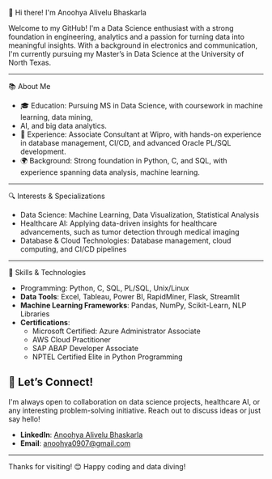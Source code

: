 👋 Hi there! I'm Anoohya Alivelu Bhaskarla

Welcome to my GitHub! I'm a Data Science enthusiast with a strong foundation in engineering, analytics 
and a passion for turning data into meaningful insights. With a background in electronics and communication,
I'm currently pursuing my Master’s in Data Science at the University of North Texas.

---
📚 About Me
- 🎓 Education: Pursuing MS in Data Science, with coursework in machine learning, data mining,
-  AI, and big data analytics.
- 💼 Experience: Associate Consultant at Wipro, with hands-on experience in database management, CI/CD, and advanced Oracle PL/SQL development.
- 🌍 Background: Strong foundation in Python, C, and SQL, with experience spanning data analysis,
 machine learning.

---

🔍 Interests & Specializations
- Data Science: Machine Learning, Data Visualization, Statistical Analysis
- Healthcare AI: Applying data-driven insights for healthcare advancements, such as tumor detection through medical imaging
- Database & Cloud Technologies: Database management, cloud computing, and CI/CD pipelines

---

🚀 Skills & Technologies
- Programming: Python, C, SQL, PL/SQL, Unix/Linux
- **Data Tools**: Excel, Tableau, Power BI, RapidMiner, Flask, Streamlit
- **Machine Learning Frameworks**: Pandas, NumPy, Scikit-Learn, NLP Libraries
- **Certifications**:
  - Microsoft Certified: Azure Administrator Associate
  - AWS Cloud Practitioner
  - SAP ABAP Developer Associate
  - NPTEL Certified Elite in Python Programming
    
 ## 🤝 Let’s Connect!
I'm always open to collaboration on data science projects, healthcare AI, or any interesting problem-solving initiative. Reach out to discuss ideas or just say hello!

- **LinkedIn**: [Anoohya Alivelu Bhaskarla](https://linkedin.com/in/anoohya-alivelu-bhaskarla)
- **Email**: anoohya0907@gmail.com

---

Thanks for visiting! 😊 Happy coding and data diving!


<!---
AnoohyaAliveluBhaskarla/AnoohyaAliveluBhaskarla is a ✨ special ✨ repository because its `README.md` (this file) appears on your GitHub profile.
You can click the Preview link to take a look at your changes.
--->
